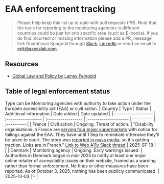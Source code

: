 # EAA enforcement tracking
> Please help keep this list up to date with pull requests (PR).
> Note that the tools for reporting to the monitoring agencies in different countries could be just for one specific area (such as E-books). If you do find incorrect or missing information please add a PR, message Erik Gustafsson Spagnoli through [Slack](http://web-a11y.slack.com/), [LinkedIn](http://a11y.se/) or send an email to [erik@axesslab.com](mailto:erik@axesslab.com).

## Resources
- [Global Law and Policy by Lainey Feingold](https://www.lflegal.com/global-law-and-policy/)

## Table of legal enforcement status
Type can be Monitoring agencies with authority to take action under the Europen accessibility act (EAA) or civil action.
| Country              | Type                |  Status              | Additional information | Date added | Date updated |
| :------------------- | :------------------ |  :------------------ | :--------------------- |:---------- | :---------- |
| France | Civil action |  Ongoing. Threat of action. | "Disability organisations in France are [serving four major supermarkets](https://droitpluriel.fr/mise-en-demeure-des-entreprises-auchan-carrefour-e-leclerc-et-picard-surgeles-de-se-conformer-a-leur-obligation-daccessibilite-numerique-pour-leurs-services-de-courses-en-ligne/) with notice for failings against the EAA. They have until 1 Sep to remediate otherwise they'll be taken to court. The story was [reported in mass media](https://www.lefigaro.fr/conso/e-leclerc-carrefour-picard-et-auchan-mis-en-demeure-pour-la-non-accessibilite-de-leurs-sites-aux-malvoyants-20250711), so it's getting traction. Links are in French." [Link to Web A11y Slack thread](https://web-a11y.slack.com/archives/CP6NHEEKD/p1752824021804309?thread_ts=1752824021.804309&cid=CP6NHEEKD).| 2025-07-18 | - |
| Denmark | Monitoring agency | Ongoing. Early warnings issued. | Authorities in Denmark began in mid-2025 to notify at least one major online retailer of accessibility issues on their website, framed as a warning rather than formal enforcement. No fines or other measures have been reported. As of October 3, 2025, nothing has been publicly communicated. | 2025-10-03 | - |
